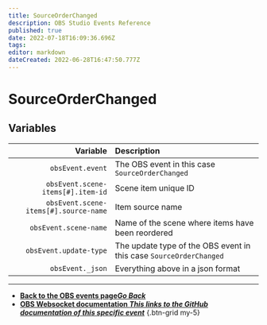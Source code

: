 ```yaml
---
title: SourceOrderChanged
description: OBS Studio Events Reference
published: true
date: 2022-07-18T16:09:36.696Z
tags: 
editor: markdown
dateCreated: 2022-06-28T16:47:50.777Z
---
```


# SourceOrderChanged

## Variables

| Variable | Description |
|---------:|:------------|
| `obsEvent.event` | The OBS event in this case `SourceOrderChanged`
| `obsEvent.scene-items[#].item-id` | Scene item unique ID
| `obsEvent.scene-items[#].source-name` | Item source name
| `obsEvent.scene-name` | Name of the scene where items have been reordered
| `obsEvent.update-type` | The update type of the OBS event in this case `SourceOrderChanged`
| `obsEvent._json` | Everything above in a json format

---

- [<i class="mdi mdi-chevron-left"></i>**Back to the OBS events page*Go Back***](/en/Broadcasters/OBS/Events)
- [<i class="mdi mdi-github"></i> **OBS Websocket documentation *This links to the GitHub documentation of this specific event***](https://github.com/obsproject/obs-websocket/blob/4.x-current/docs/generated/protocol.md#sourceorderchanged)
{.btn-grid my-5}
